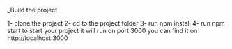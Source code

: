 _Build the project

1- clone the project
2- cd to the project folder
3- run npm install
4- run npm start to start your project it will run on port 3000 you can find it on http://localhost:3000
